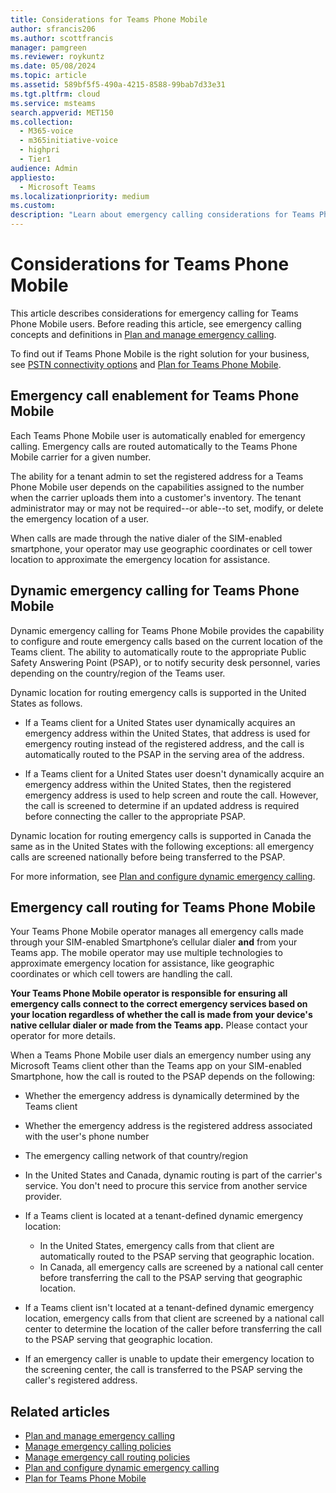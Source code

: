 ```yaml
---
title: Considerations for Teams Phone Mobile
author: sfrancis206
ms.author: scottfrancis
manager: pamgreen
ms.reviewer: roykuntz
ms.date: 05/08/2024
ms.topic: article
ms.assetid: 589bf5f5-490a-4215-8588-99bab7d33e31
ms.tgt.pltfrm: cloud
ms.service: msteams
search.appverid: MET150
ms.collection:
  - M365-voice
  - m365initiative-voice
  - highpri
  - Tier1
audience: Admin
appliesto:
  - Microsoft Teams
ms.localizationpriority: medium
ms.custom:
description: "Learn about emergency calling considerations for Teams Phone Mobile."
---
```


# Considerations for Teams Phone Mobile

This article describes considerations for emergency calling for Teams Phone Mobile users. Before reading this article, see emergency calling concepts and definitions in [Plan and manage emergency calling](what-are-emergency-locations-addresses-and-call-routing.md).

To find out if Teams Phone Mobile is the right solution for your business, see [PSTN connectivity options](pstn-connectivity.md) and [Plan for Teams Phone Mobile](operator-connect-mobile-plan.md).

## Emergency call enablement for Teams Phone Mobile

Each Teams Phone Mobile user is automatically enabled for emergency calling. Emergency calls are routed automatically to the Teams Phone Mobile carrier for a given number.

The ability for a tenant admin to set the registered address for a Teams Phone Mobile user depends on the capabilities assigned to the number when the carrier uploads them into a customer's inventory. The tenant administrator may or may not be required--or able--to set, modify, or delete the emergency location of a user.

When calls are made through the native dialer of the SIM-enabled smartphone, your operator may use geographic coordinates or cell tower location to approximate the emergency location for assistance.

## Dynamic emergency calling for Teams Phone Mobile

Dynamic emergency calling for Teams Phone Mobile provides the capability to configure and route emergency calls based on the current location of the Teams client. The ability to automatically route to the appropriate Public Safety Answering Point (PSAP), or to notify security desk personnel, varies depending on the country/region of the Teams user.

Dynamic location for routing emergency calls is supported in the United States as follows.

- If a Teams client for a United States user dynamically acquires an emergency address within the United States, that address is used for emergency routing instead of the registered address, and the call is automatically routed to the PSAP in the serving area of the address.

- If a Teams client for a United States user doesn't dynamically acquire an emergency address within the United States, then the registered emergency address is used to help screen and route the call. However, the call is screened to determine if an updated address is required before connecting the caller to the appropriate PSAP.

Dynamic location for routing emergency calls is supported in Canada the same as in the United States with the following exceptions: all emergency calls are screened nationally before being transferred to the PSAP.

For more information, see [Plan and configure dynamic emergency calling](configure-dynamic-emergency-calling.md).

## Emergency call routing for Teams Phone Mobile

Your Teams Phone Mobile operator manages all emergency calls made through your SIM-enabled Smartphone’s cellular dialer **and** from your Teams app. The mobile operator may use multiple technologies to approximate emergency location for assistance, like geographic coordinates or which cell towers are handling the call.

**Your Teams Phone Mobile operator is responsible for ensuring all emergency calls connect to the correct emergency services based on your location regardless of whether the call is made from your device's native cellular dialer or made from the Teams app.** Please contact your operator for more details.

When a Teams Phone Mobile user dials an emergency number using any Microsoft Teams client other than the Teams app on your SIM-enabled Smartphone, how the call is routed to the PSAP depends on the following:

- Whether the emergency address is dynamically determined by the Teams client

- Whether the emergency address is the registered address associated with the user's phone number

- The emergency calling network of that country/region

- In the United States and Canada, dynamic routing is part of the carrier's service. You don't need to procure this service from another service provider.

- If a Teams client is located at a tenant-defined dynamic emergency location:

  - In the United States, emergency calls from that client are automatically routed to the PSAP serving that geographic location.
  - In Canada, all emergency calls are screened by a national call center before transferring the call to the PSAP serving that geographic location.

- If a Teams client isn't located at a tenant-defined dynamic emergency location, emergency calls from that client are screened by a national call center to determine the location of the caller before transferring the call to the PSAP serving that geographic location.

- If an emergency caller is unable to update their emergency location to the screening center, the call is transferred to the PSAP serving the caller's registered address.

## Related articles

- [Plan and manage emergency calling](what-are-emergency-locations-addresses-and-call-routing.md)
- [Manage emergency calling policies](manage-emergency-calling-policies.md)
- [Manage emergency call routing policies](manage-emergency-call-routing-policies.md)
- [Plan and configure dynamic emergency calling](configure-dynamic-emergency-calling.md)
- [Plan for Teams Phone Mobile](operator-connect-mobile-plan.md)

